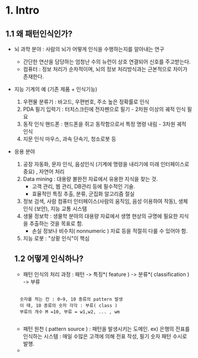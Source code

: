 # 1. Intro

## 1.1 왜 패턴인식인가?
- 뇌 과학 분야 : 사람의 뇌가 어떻게 인식을 수행하는지를 알아내는 연구
    - 간단한 연산을 담당하는 엄청난 수의 뉴런이 상호 연결되어 신호를 주고받는다.
    - 컴퓨터 : 정보 처리가 순차적이며, 뇌의 정보 처리방식과는 근본적으로 차이가 존재한다. 
- 지능 기계의 예 (기존 제품 + 인식기능)
    1. 우편물 분류기 : 바고드, 우편번호, 주소 높은 정확률로 인식
    2. PDA 필기 입력기 : 터치스크린에 전자펜으로 필기 - 2차원 이상의 궤적 인식 필요
    3. 동작 인식 핸드폰 : 핸드폰을 쥐고 동작함으로서 특정 명령 내림 - 3차원 궤적 인식
    4. 지문 인식 마우스, 과속 단속기, 청소로봇 등
- 응용 분야 
    1. 공장 자동화, 문자 인식, 음성인식 (기계에 명령을 내리기에 미래 인터페이스로 중요) , 자연어 처리
    2. Data mining : 대용량 불완전 자료에서 유용한 지식을 찾는 것.
        - 고객 관리, 웹 관리, DB관리 등에 필수적인 기술. 
        - 효율적인 특징 추출, 분류, 군집화 알고리즘 절실
    3. 정보 검색, 사람 컴퓨터 인터페이스(사람의 움직임, 음성 이용하여 작동), 생체인식 (보안), 지능 교통 시스템
    4. 생물 정보학 : 생물학 분야의 대용량 자료에서 생명 현상의 규명에 필요한 지식을 추출하는 것을 목표로 함.
        - 손실 정보나 비수치( nonnumeric ) 자료 등을 적절히 다룰 수 있어야 함.
    5. 지능 로봇 : "상황 인식"이 핵심
    
    ## 1.2 어떻게 인식하나?
    - 패턴 인식의 처리 과정 :    패턴 -> 특징*( feature ) -> 분류*( classification ) -> 부류
    <pre><code>
    숫자를 적는 칸 : 0~9, 10 종류의 pattern 발생
    이 때, 10 종류의 숫자 각각 : 부류( class )
    부류의 개수 M =10, 부류 = w1,w2, ... , wm
    </code></pre>
    - 패턴 원천 ( pattern source ) : 패턴을 발생시키는 도메인.
        ex) 은행의 전표를 인식하는 시스템 : 매일 수많은 고객에 의해 전표 작성, 필기 숫자 패턴 수시로 발행.
    - 
